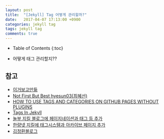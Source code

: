 ```yaml
---
layout: post
title:  "[Jekyll] Tag 어떻게 관리할까?"
date:   2017-04-07 17:13:00 +0900
categories: jekyll tag
tags: jekyll tag
comments: true
---
```


* Table of Contents
{:toc}

* 어떻게 태그 관리할지??

## 참고
* [이거보고만듦](https://blog.meinside.pe.kr/Adding-tag-cloud-and-archives-page-to-Jekyll/)
* [Not First But Best hyesun03(최혜선)](https://hyesun03.github.io/2016/12/05/jekyllTag/)
* [HOW TO USE TAGS AND CATEGORIES ON GITHUB PAGES WITHOUT PLUGINS](http://www.minddust.com/post/tags-and-categories-on-github-pages/)
* [Tags In Jekyll](http://charliepark.org/tags-in-jekyll/)
* [놀부 지킬 블로그에 페이지네이션과 태그 등 추가](https://nolboo.kim/blog/2014/01/09/upgrade-jekyll-github-blog/)
* [한량넷 지킬에 태그시스템과 아카이브 페이지 추가](http://www.halryang.net/tag-and-archive/)
* [김정환블로그](http://blog.jeonghwan.net/2016/02/29/jekyll-tag.html)